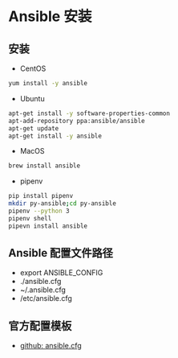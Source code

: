 # Ansible 安装

## 安装

- CentOS

```bash
yum install -y ansible
```
- Ubuntu
  
```bash
apt-get install -y software-properties-common
apt-add-repository ppa:ansible/ansible
apt-get update
apt-get install -y ansible
```

- MacOS

```bash
brew install ansible
```

- pipenv

```bash
pip install pipenv
mkdir py-ansible;cd py-ansible
pipenv --python 3
pipenv shell
pipevn install ansible
```

## Ansible 配置文件路径

- export ANSIBLE_CONFIG
- ./ansible.cfg
- ~/.ansible.cfg
- /etc/ansible.cfg

## 官方配置模板

- [github: ansible.cfg](https://raw.github.com/ansible/ansible/devel/examples/ansible.cfg)
